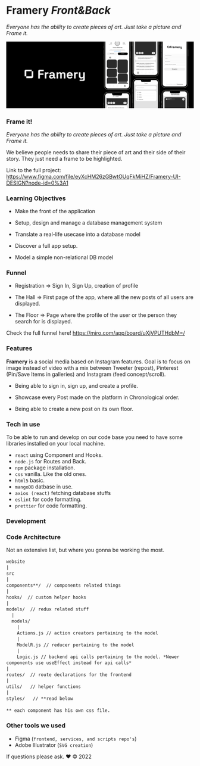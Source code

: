# Framery *Front&Back*

*Everyone has the ability to create pieces of art. Just take a picture and Frame it.*

![screenshot](/test%20copie.jpg)


### Frame it!

*Everyone has the ability to create pieces of art. Just take a picture and Frame it.*

We believe people needs to share their piece of art and their side of their story. They just need a frame to be highlighted.


Link to the full project:
https://www.figma.com/file/eyXcHM26zGBwtOUqFkMiHZ/Framery-UI-DESIGN?node-id=0%3A1



### Learning Objectives

- Make the front of the application

- Setup, design and manage a database management system

- Translate a real-life usecase into a database model

- Discover a full app setup.

- Model a simple non-relational DB model



### Funnel

- Registration => Sign In, Sign Up, creation of profile
 
- The Hall => First page of the app, where all the new posts of all users are displayed.
 
- The Floor => Page where the profile of the user or the person they search for is displayed.

Check the full funnel here! https://miro.com/app/board/uXjVPUTHdbM=/


### Features

**Framery** is a social media based on Instagram features. Goal is to focus on image instead of video with a mix between Tweeter (repost), Pinterest (Pin/Save Items in galleries) and Instagram (feed concept/scroll).

- Being able to sign in, sign up, and create a profile.

- Showcase every Post made on the platform in Chronological order.

- Being able to create a new post on its own floor.


### Tech in use

To be able to run and develop on our code base you need to have some libraries installed on your local machine.

- `react` using Component and Hooks.
- `node.js` for Routes and Back.
- `npm` package installation.
- `css` vanilla. Like the old ones.
- `html5` basic.
- `mangoDB` datbase in use.
- `axios (react)` fetching database stuffs
- `eslint` for code formatting.
- `prettier` for code formatting.

### Development


### Code Architecture

Not an extensive list, but where you gonna be working the most.

```
website
|
src
|
components**/  // components related things
|
hooks/  // custom helper hooks
|
models/  // redux related stuff
  |
  models/
    |
    Actions.js // action creators pertaining to the model
    |
    ModelR.js // reducer pertaining to the model
    |
    Logic.js // backend api calls pertaining to the model. *Newer components use useEffect instead for api calls*
|
routes/  // route declarations for the frontend
|
utils/   // helper functions
|
styles/   // **read below

** each component has his own css file.
```

### Other tools we used 

- Figma (`frontend, services, and scripts repo's`)
- Adobe Illustrator (`SVG creation`)


If questions please ask. ❤️ &copy; 2022
